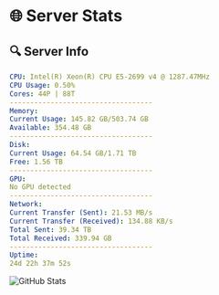 # 🌐 Server Stats
## 🔍 Server Info
```yaml
CPU: Intel(R) Xeon(R) CPU E5-2699 v4 @ 1287.47MHz
CPU Usage: 0.50%
Cores: 44P | 88T
-----------------------------------
Memory:
Current Usage: 145.82 GB/503.74 GB
Available: 354.48 GB
-----------------------------------
Disk:
Current Usage: 64.54 GB/1.71 TB
Free: 1.56 TB
-----------------------------------
GPU:
No GPU detected
-----------------------------------
Network:
Current Transfer (Sent): 21.53 MB/s
Current Transfer (Received): 134.88 KB/s
Total Sent: 39.34 TB
Total Received: 339.94 GB
-----------------------------------
Uptime:
24d 22h 37m 52s
```
![GitHub Stats](https://img.shields.io/badge/Updated-2025-04-01_20:00:41-blue)